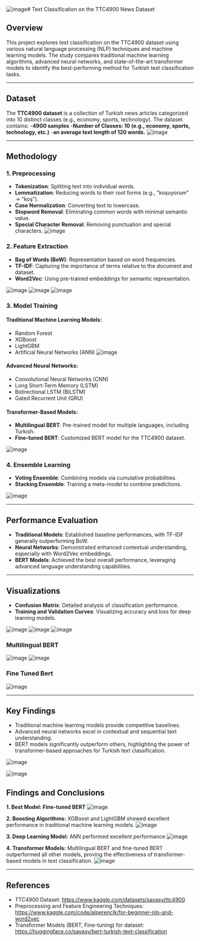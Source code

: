 ![image](https://github.com/user-attachments/assets/3606193e-4b79-4a7f-9372-edb564f18e66)# Text Classification on the TTC4900 News Dataset

## Overview
This project explores text classification on the TTC4900 dataset using various natural language processing (NLP) techniques and machine learning models. The study compares traditional machine learning algorithms, advanced neural networks, and state-of-the-art transformer models to identify the best-performing method for Turkish text classification tasks.

---

## Dataset
The **TTC4900 dataset** is a collection of Turkish news articles categorized into 10 distinct classes (e.g., economy, sports, technology). The dataset contains:
-**4900 samples** 
-**Number of Classes: 10 (e.g., economy, sports, technology, etc.)**
-**an average text length of 120 words.**
![image](https://github.com/user-attachments/assets/a7c9198c-7654-406a-af9d-1ab4eff15813)

---

## Methodology
### 1. Preprocessing
- **Tokenization**: Splitting text into individual words.
- **Lemmatization**: Reducing words to their root forms (e.g., "koşuyorum" → "koş").
- **Case Normalization**: Converting text to lowercase.
- **Stopword Removal**: Eliminating common words with minimal semantic value.
- **Special Character Removal**: Removing punctuation and special characters.
![image](https://github.com/user-attachments/assets/bfdbcfe2-5bad-49a7-87dc-1a7796f19a33)


### 2. Feature Extraction
- **Bag of Words (BoW)**: Representation based on word frequencies.
- **TF-IDF**: Capturing the importance of terms relative to the document and dataset.
- **Word2Vec**: Using pre-trained embeddings for semantic representation.

![image](https://github.com/user-attachments/assets/7e18b1d5-43a2-414c-9277-8b9c200e6aa3)
![image](https://github.com/user-attachments/assets/c6896169-e239-4df5-95e3-6e4583811751)
![image](https://github.com/user-attachments/assets/36dee813-48f1-4a74-96c5-9140dc5e2868)

### 3. Model Training
#### Traditional Machine Learning Models:
- Random Forest
- XGBoost
- LightGBM
- Artificial Neural Networks (ANN)
![image](https://github.com/user-attachments/assets/d8df4e57-97e0-48ed-be33-f328446c8b0a)

#### Advanced Neural Networks:
- Convolutional Neural Networks (CNN)
- Long Short-Term Memory (LSTM)
- Bidirectional LSTM (BiLSTM)
- Gated Recurrent Unit (GRU)

#### Transformer-Based Models:
- **Multilingual BERT**: Pre-trained model for multiple languages, including Turkish.
- **Fine-tuned BERT**: Customized BERT model for the TTC4900 dataset.

![image](https://github.com/user-attachments/assets/8e9ecd18-9299-41d1-9166-2b58f874b20a)

### 4. Ensemble Learning
- **Voting Ensemble**: Combining models via cumulative probabilities.
- **Stacking Ensemble**: Training a meta-model to combine predictions.

![image](https://github.com/user-attachments/assets/265d630f-e363-4046-b64b-55ca50cd0321)

---

## Performance Evaluation
- **Traditional Models**: Established baseline performances, with TF-IDF generally outperforming BoW.
- **Neural Networks**: Demonstrated enhanced contextual understanding, especially with Word2Vec embeddings.
- **BERT Models**: Achieved the best overall performance, leveraging advanced language understanding capabilities.

---

## Visualizations
- **Confusion Matrix**: Detailed analysis of classification performance.
- **Training and Validation Curves**: Visualizing accuracy and loss for deep learning models.

![image](https://github.com/user-attachments/assets/109eb259-7362-4d74-b7eb-1336337a1f09)
![image](https://github.com/user-attachments/assets/2de5131f-e981-4cfd-aedd-d5244ac562eb)
![image](https://github.com/user-attachments/assets/9489155d-e90f-4262-ba3e-2c2bbf286110)

### Multilingual BERT
![image](https://github.com/user-attachments/assets/17aa723e-e02a-434b-b115-805c1a47b9e8)
![image](https://github.com/user-attachments/assets/ad2c0b86-ff0a-477c-86bd-64a4b5364883)

### Fine Tuned Bert
![image](https://github.com/user-attachments/assets/2b2841a4-672e-47ca-be54-68de8e59fa4c)

---

## Key Findings
- Traditional machine learning models provide competitive baselines.
- Advanced neural networks excel in contextual and sequential text understanding.
- BERT models significantly outperform others, highlighting the power of transformer-based approaches for Turkish text classification.

![image](https://github.com/user-attachments/assets/f9085ef9-3000-4970-aa67-23ed4a4c9496)

![image](https://github.com/user-attachments/assets/dd4e0a72-3f87-4004-be75-8e7d103b6fc5)
## Findings and Conclusions 
**1. Best Model: Fine-tuned BERT**
![image](https://github.com/user-attachments/assets/ecd64296-a6a1-4d65-8cf7-29b1f82be2cd)

**2. Boosting Algorithms:** XGBoost and LightGBM showed excellent performance in traditional machine learning models. 
![image](https://github.com/user-attachments/assets/15a03c38-ae5d-4530-ba3a-b2e635ee60ce)

**3. Deep Learning Model:** ANN performed excellent performance 
![image](https://github.com/user-attachments/assets/719249bd-6c9f-4a69-840a-5eb8797756cf)

 **4. Transformer Models:** Multilingual BERT and fine-tuned BERT outperformed all other models, proving the effectiveness of transformer-based models in text classification. 
![image](https://github.com/user-attachments/assets/dbca0cd5-8be9-4d13-888e-14e80e8d29bc)


---

## References
- TTC4900 Dataset: https://www.kaggle.com/datasets/savasy/ttc4900
- Preprocessing and Feature Engineering Techniques: https://www.kaggle.com/code/alperenclk/for-beginner-nlp-and-word2vec 
- Transformer Models (BERT, Fine-tuning) for dataset: https://huggingface.co/savasy/bert-turkish-text-classification

